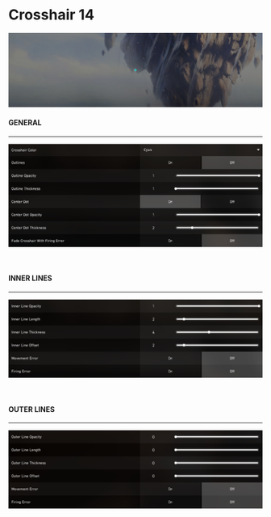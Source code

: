 # Crosshair 14

[preview]: preview.png "Crosshair 14 Preview"
[general]: general.png "General Settings"
[inner]: inner.png "Inner Line Settings"
[outer]: outer.png "Outer Line Settings"

![alt text][preview]

#### GENERAL
___
![alt text][general]

<br>

#### INNER LINES
___
![alt text][inner]

<br>

#### OUTER LINES
___
![alt text][outer]

[//]: # (By: Rival#8757)
